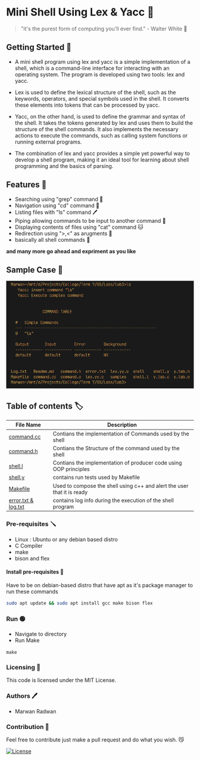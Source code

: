 # Mini Shell Using Lex & Yacc :shell:

> "it's the purest form of computing you'll ever find." - Walter White 🧪

## Getting Started 📖

* A mini shell program using lex and yacc is a simple implementation of a shell, which is a
command-line interface for interacting with an operating system. The program is developed
using two tools: lex and yacc.

* Lex is used to define the lexical structure of the shell, such as the keywords, operators, and
special symbols used in the shell. It converts these elements into tokens that can be processed
by yacc.

* Yacc, on the other hand, is used to define the grammar and syntax of the shell. It takes the
tokens generated by lex and uses them to build the structure of the shell commands. It also
implements the necessary actions to execute the commands, such as calling system functions
or running external programs.

* The combination of lex and yacc provides a simple yet powerful way to develop a shell
program, making it an ideal tool for learning about shell programming and the basics of
parsing.

## Features 🚀

* Searching using "grep" command 🔎 
* Navigation using "cd" command 🚢
* Listing files with "ls" command 🖊️
* Piping allowing commands to be input to another command 🚪
* Displaying contents of files using "cat" command 🐱
* Redirection using ">,<" as arugments 🔀
* basically all shell commands 💯

**and many more go ahead and expriment as you like** 


## Sample Case 🔬

<p align=center width=100%>
<img src="samples/ls_sample.png">
</p>

## Table of contents :label:

| File Name | Description                                                                                      |
|-----------|--------------------------------------------------------------------------------------------------|
| [command.cc](https://github.com/XMaroRadoX/Mini-Shell-Project-Using-Lex-and-Yacc/blob/master/command.cc)   | Contians the implementation of Commands used by the shell
| [command.h](https://github.com/XMaroRadoX/Mini-Shell-Project-Using-Lex-and-Yacc/blob/master/command.h)   | Contians the Structure of the command used by the shell|
| [shell.l](https://github.com/XMaroRadoX/Mini-Shell-Project-Using-Lex-and-Yacc/blob/master/shell.l)   | Contians the implementation of producer code using OOP principles|
| [shell.y](https://github.com/XMaroRadoX/Mini-Shell-Project-Using-Lex-and-Yacc/blob/master/shell.y)| contains run tests used by Makefile|
| [Makefile](https://github.com/XMaroRadoX/Mini-Shell-Project-Using-Lex-and-Yacc/blob/master/Makefile)  | Used to compose the shell using c++ and alert the user that it is ready                                                                          |
| [error.txt & log.txt](https://github.com/XMaroRadoX/Mini-Shell-Project-Using-Lex-and-Yacc/blob/master/log.txt)| contains log info during the execution of the shell program

### Pre-requisites :screwdriver:

* Linux : Ubuntu or any debian based distro
* C Compiler
* make
* bison and flex

#### Install pre-requisites :toolbox:

Have to be on debian-based distro that have apt as it's package manager to run these commands

```sh
sudo apt update && sudo apt install gcc make bison flex

```

### Run :green_circle:

* Navigate to directory
* Run Make

`make`

### Licensing :pencil:

This code is licensed under the MIT License.

### Authors :pen:

* Marwan Radwan

### Contribution :clinking_glasses:

Feel free to contribute just make a pull request and do what you wish. 😼

[![License](https://img.shields.io/badge/License-MIT-red.svg)](https://opensource.org/licenses/MIT)
